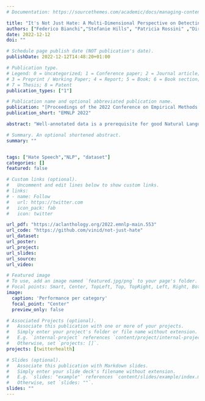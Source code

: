 ```yaml
---
# Documentation: https://sourcethemes.com/academic/docs/managing-content/

title: "It's Not Just Hate: A Multi-Dimensional Perspective on Detecting Harmful Speech Online"
authors: ["Federico Bianchi","Stefanie Hills", "Patricia Rossini" ,"Dirk Hovy", "Rebekah Tromble", "Nava Tintarev"]
date: 2022-12-12
doi: ""

# Schedule page publish date (NOT publication's date).
publishDate: 2022-12-12T14:48:20+01:00

# Publication type.
# Legend: 0 = Uncategorized; 1 = Conference paper; 2 = Journal article;
# 3 = Preprint / Working Paper; 4 = Report; 5 = Book; 6 = Book section;
# 7 = Thesis; 8 = Patent
publication_types: ["1"]

# Publication name and optional abbreviated publication name.
publication: "[Proceedings of the 2022 Conference on Empirical Methods in Natural Language Processing](https://aclanthology.org/2022.emnlp-main.553)"
publication_short: "EMNLP 2022"

abstract: "Well-annotated data is a prerequisite for good Natural Language Processing models. Too often, though, annotation decisions are governed by optimizing time or annotator agreement. We make a case for nuanced efforts in an interdisciplinary setting for annotating offensive online speech. Detecting offensive content is rapidly becoming one of the most important real-world NLP tasks. However, most datasets use a single binary label, e.g., for hate or incivility, even though each concept is multi-faceted. This modeling choice severely limits nuanced insights, but also performance.We show that a more fine-grained multi-label approach to predicting incivility and hateful or intolerant content addresses both conceptual and performance issues.We release a novel dataset of over 40,000 tweets about immigration from the US and UK, annotated with six labels for different aspects of incivility and intolerance.Our dataset not only allows for a more nuanced understanding of harmful speech online, models trained on it also outperform or match performance on benchmark datasets"

# Summary. An optional shortened abstract.
summary: ""


tags: ["Hate Speech","NLP", "dataset"]
categories: []
featured: false

# Custom links (optional).
#   Uncomment and edit lines below to show custom links.
# links:
# - name: Follow
#   url: https://twitter.com
#   icon_pack: fab
#   icon: twitter

url_pdf: "https://aclanthology.org/2022.emnlp-main.553"
url_code: "https://github.com/vinid/not-just-hate"
url_dataset:
url_poster:
url_project:
url_slides:
url_source:
url_video:

# Featured image
# To use, add an image named `featured.jpg/png` to your page's folder.
# Focal points: Smart, Center, TopLeft, Top, TopRight, Left, Right, BottomLeft, Bottom, BottomRight.
image:
  caption: 'Performance per category'
  focal_point: "Center"
  preview_only: false

# Associated Projects (optional).
#   Associate this publication with one or more of your projects.
#   Simply enter your project's folder or file name without extension.
#   E.g. `internal-project` references `content/project/internal-project/index.md`.
#   Otherwise, set `projects: []`.
projects: [twitterhealth]

# Slides (optional).
#   Associate this publication with Markdown slides.
#   Simply enter your slide deck's filename without extension.
#   E.g. `slides: "example"` references `content/slides/example/index.md`.
#   Otherwise, set `slides: ""`.
slides: ""
---
```

